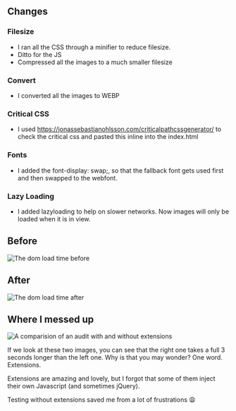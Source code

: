 ## Changes

### Filesize

* I ran all the CSS through a minifier to reduce filesize.
* Ditto for the JS
* Compressed all the images to a much smaller filesize

### Convert

* I converted all the images to WEBP

### Critical CSS

* I used https://jonassebastianohlsson.com/criticalpathcssgenerator/ to check the critical css and pasted this inline into the index.html

### Fonts

* I added the font-display: swap;, so that the fallback font gets used first and then swapped to the webfont.

### Lazy Loading

* I added lazyloading to help on slower networks. Now images will only be loaded when it is in view.

## Before
![The dom load time before](http://i.imgur.com/DxQtd8y.jpg "Logo Title Text 1")

## After
![The dom load time after](http://i.imgur.com/d1kXaav.jpg "Logo Title Text 1")

## Where I messed up
![A comparision of an audit with and without extensions](http://i.imgur.com/jIMEjvx.jpg "Logo Title Text 1")

If we look at these two images, you can see that the right one takes a full 3 seconds longer than the left one. Why is that you may wonder? One word. Extensions.

Extensions are amazing and lovely, but I forgot that some of them inject their own Javascript (and sometimes jQuery).

Testing without extensions saved me from a lot of frustrations 😩

